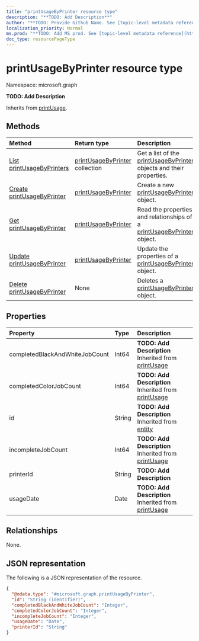 ```yaml
---
title: "printUsageByPrinter resource type"
description: "**TODO: Add Description**"
author: "**TODO: Provide Github Name. See [topic-level metadata reference](https://msgo.azurewebsites.net/add/document/guidelines/metadata.html#topic-level-metadata)**"
localization_priority: Normal
ms.prod: "**TODO: Add MS prod. See [topic-level metadata reference](https://msgo.azurewebsites.net/add/document/guidelines/metadata.html#topic-level-metadata)**"
doc_type: resourcePageType
---
```


# printUsageByPrinter resource type

Namespace: microsoft.graph



**TODO: Add Description**


Inherits from [printUsage](../resources/printusage.md).

## Methods
|Method|Return type|Description|
|:---|:---|:---|
|[List printUsageByPrinters](../api/printusagebyprinter-list.md)|[printUsageByPrinter](../resources/printusagebyprinter.md) collection|Get a list of the [printUsageByPrinter](../resources/printusagebyprinter.md) objects and their properties.|
|[Create printUsageByPrinter](../api/printusagebyprinter-create.md)|[printUsageByPrinter](../resources/printusagebyprinter.md)|Create a new [printUsageByPrinter](../resources/printusagebyprinter.md) object.|
|[Get printUsageByPrinter](../api/printusagebyprinter-get.md)|[printUsageByPrinter](../resources/printusagebyprinter.md)|Read the properties and relationships of a [printUsageByPrinter](../resources/printusagebyprinter.md) object.|
|[Update printUsageByPrinter](../api/printusagebyprinter-update.md)|[printUsageByPrinter](../resources/printusagebyprinter.md)|Update the properties of a [printUsageByPrinter](../resources/printusagebyprinter.md) object.|
|[Delete printUsageByPrinter](../api/printusagebyprinter-delete.md)|None|Deletes a [printUsageByPrinter](../resources/printusagebyprinter.md) object.|

## Properties
|Property|Type|Description|
|:---|:---|:---|
|completedBlackAndWhiteJobCount|Int64|**TODO: Add Description** Inherited from [printUsage](../resources/printusage.md)|
|completedColorJobCount|Int64|**TODO: Add Description** Inherited from [printUsage](../resources/printusage.md)|
|id|String|**TODO: Add Description** Inherited from [entity](../resources/entity.md)|
|incompleteJobCount|Int64|**TODO: Add Description** Inherited from [printUsage](../resources/printusage.md)|
|printerId|String|**TODO: Add Description**|
|usageDate|Date|**TODO: Add Description** Inherited from [printUsage](../resources/printusage.md)|

## Relationships
None.

## JSON representation
The following is a JSON representation of the resource.
<!-- {
  "blockType": "resource",
  "keyProperty": "id",
  "@odata.type": "microsoft.graph.printUsageByPrinter",
  "baseType": "microsoft.graph.printUsage",
  "openType": false
}
-->
``` json
{
  "@odata.type": "#microsoft.graph.printUsageByPrinter",
  "id": "String (identifier)",
  "completedBlackAndWhiteJobCount": "Integer",
  "completedColorJobCount": "Integer",
  "incompleteJobCount": "Integer",
  "usageDate": "Date",
  "printerId": "String"
}
```

